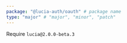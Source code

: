 ```yaml
---
package: "@lucia-auth/oauth" # package name
type: "major" # "major", "minor", "patch"
---
```


Require `lucia@2.0.0-beta.3`